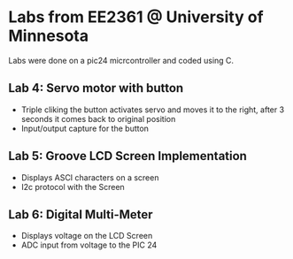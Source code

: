 # Labs from EE2361 @ University of Minnesota #
Labs were done on a pic24 micrcontroller and coded using C.

## Lab 4: Servo motor with button ##
- Triple cliking the button activates servo and moves it to the right, after 3 seconds it comes back to original position
- Input/output capture for the button

## Lab 5: Groove LCD Screen Implementation ##
- Displays ASCI characters on a screen
- I2c protocol with the Screen
  
## Lab 6: Digital Multi-Meter ##
- Displays voltage on the LCD Screen
- ADC input from voltage to the PIC 24
